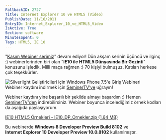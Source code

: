 ```yaml
---
FallbackID: 2727
Title: Internet Explorer 10 ve HTML5 (Video)
PublishDate: 11/16/2011
EntryID: Internet_Explorer_10_ve_HTML5_Video
IsActive: True
Section: software
MinutesSpent: 0
Tags: HTML5, IE 10
---
```

"[Kasım Webiner
serimiz](http://daron.yondem.com/tr/post/Kasim_Ayi_Webinerleri_SL_WP7_Win8_IE10_Azure)"
devam ediyor! Dün akşam serinin üçüncü ve ilginç :) webinerlerinden biri
olan "**IE10 ile HTML5 Dünyasında Bir Gezinti**" konusunu işledik. Milli
maça rağmen :) 70 kişiyi bulmuşuz. Katılan herkese çok teşekkürler.

![Silverlight Geliştiricileri için Windows Phone 7.5'e Giriş
Webineri](http://cdn.daron.yondem.com/assets/2727/ie10_dp.jpg)\
Webiner kaydını indirmek için
[SeminerTV'ye](http://daron.yondem.com/tr/seminertv/) uğrayın!

Webiner kaydını yine başarılı bir şekilde almayı başardım :) Hemen
[SeminerTV'den](http://daron.yondem.com/tr/seminertv/) indirebilirsiniz.
Webiner boyunca incelediğimiz örnek kodları da aşağıda paylaşıyorum.

[IE10 HTML5 Örnekleri - IE10\_DP\_Ornekler.zip (1.64
MB)](http://cdn.daron.yondem.com/assets/2727/IE10_DP_Ornekler.zip)

Bu webinerde **Windows 8 Developer Preview Build 8102** ve\
**Internet Explorer 10 Developer Preview 10.0.8102** kullanılmıştır.


